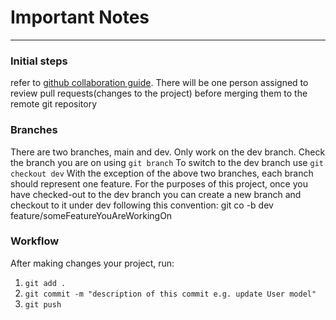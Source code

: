 # Important Notes

---

### Initial steps

refer to [github collaboration guide](https://medium.com/@jonathanmines/the-ultimate-github-collaboration-guide-df816e98fb67).
There will be one person assigned to review pull requests(changes to the project) before merging them to the remote git repository

### Branches

There are two branches, main and dev.
Only work on the dev branch.
Check the branch you are on using `git branch`
To switch to the dev branch use `git checkout dev`
With the exception of the above two branches, each branch should represent one feature.
For the purposes of this project, once you have checked-out to the dev branch you can create a new branch and checkout to it under dev following this convention:
git co -b dev feature/someFeatureYouAreWorkingOn

### Workflow

After making changes your project, run:

1. `git add .`
2. `git commit -m "description of this commit e.g. update User model"`
3. `git push`
